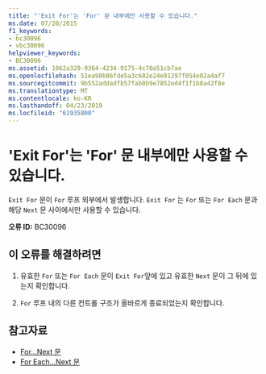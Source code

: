 ```yaml
---
title: "'Exit For'는 'For' 문 내부에만 사용할 수 있습니다."
ms.date: 07/20/2015
f1_keywords:
- bc30096
- vbc30096
helpviewer_keywords:
- BC30096
ms.assetid: 1062a329-9364-4234-9175-4c70a51cb7ae
ms.openlocfilehash: 51ea98b86fde5a3c682e24e91297f054e02a4af7
ms.sourcegitcommit: 9b552addadfb57fab0b9e7852ed4f1f1b8a42f8e
ms.translationtype: MT
ms.contentlocale: ko-KR
ms.lasthandoff: 04/23/2019
ms.locfileid: "61935800"
---
```

# <a name="exit-for-can-only-appear-inside-a-for-statement"></a>'Exit For'는 'For' 문 내부에만 사용할 수 있습니다.
`Exit For` 문이 `For` 루프 외부에서 발생합니다. `Exit For` 는 `For` 또는 `For Each` 문과 해당 `Next` 문 사이에서만 사용할 수 있습니다.  
  
 **오류 ID:** BC30096  
  
## <a name="to-correct-this-error"></a>이 오류를 해결하려면  
  
1. 유효한 `For` 또는 `For Each` 문이 `Exit For`앞에 있고 유효한 `Next` 문이 그 뒤에 있는지 확인합니다.  
  
2. `For` 루프 내의 다른 컨트롤 구조가 올바르게 종료되었는지 확인합니다.  
  
## <a name="see-also"></a>참고자료

- [For...Next 문](../../visual-basic/language-reference/statements/for-next-statement.md)
- [For Each...Next 문](../../visual-basic/language-reference/statements/for-each-next-statement.md)
